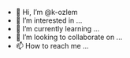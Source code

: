 - 👋 Hi, I’m @k-ozlem
- 👀 I’m interested in ...
- 🌱 I’m currently learning ...
- 💞️ I’m looking to collaborate on ...
- 📫 How to reach me ...

<!---
k-ozlem/k-ozlem is a ✨ special ✨ repository because its `README.md` (this file) appears on your GitHub profile.
You can click the Preview link to take a look at your changes.
--->
